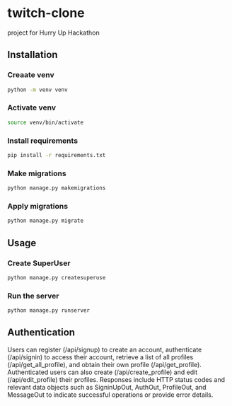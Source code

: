 # twitch-clone
project for Hurry Up Hackathon 

## Installation

### Creaate venv
```bash
python -m venv venv
```

### Activate venv
```bash
source venv/bin/activate
```
### Install requirements
```bash
pip install -r requirements.txt
```

### Make migrations
```bash
python manage.py makemigrations
```

### Apply migrations
```bash
python manage.py migrate
```

## Usage
### Create SuperUser
```bash
python manage.py createsuperuse
```

### Run the server
```bash
python manage.py runserver
```

## Authentication 
Users can register (/api/signup) to create an account, authenticate (/api/signin) to access their account, retrieve a list of all profiles (/api/get_all_profile), and obtain their own profile (/api/get_profile). Authenticated users can also create (/api/create_profile) and edit (/api/edit_profile) their profiles. Responses include HTTP status codes and relevant data objects such as SigninUpOut, AuthOut, ProfileOut, and MessageOut to indicate successful operations or provide error details.
